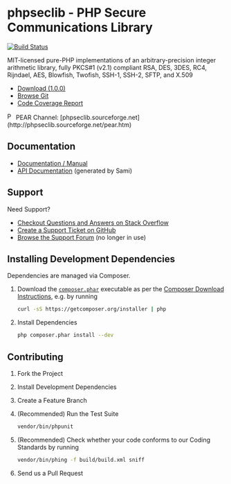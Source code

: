 # phpseclib - PHP Secure Communications Library

[![Build Status](https://secure.travis-ci.org/phpseclib/phpseclib.png?branch=2.0)](http://travis-ci.org/phpseclib/phpseclib)

MIT-licensed pure-PHP implementations of an arbitrary-precision integer
arithmetic library, fully PKCS#1 (v2.1) compliant RSA, DES, 3DES, RC4, Rijndael,
AES, Blowfish, Twofish, SSH-1, SSH-2, SFTP, and X.509

* [Download (1.0.0)](http://sourceforge.net/projects/phpseclib/files/phpseclib1.0.0.zip/download)
* [Browse Git](https://github.com/phpseclib/phpseclib)
* [Code Coverage Report](http://phpseclib.bantux.org/code_coverage/2.0/latest/)

<img src="http://phpseclib.sourceforge.net/pear-icon.png" alt="PEAR Channel" width="16" height="16">
PEAR Channel: [phpseclib.sourceforge.net](http://phpseclib.sourceforge.net/pear.htm)

## Documentation

* [Documentation / Manual](http://phpseclib.sourceforge.net/)
* [API Documentation](http://phpseclib.bantux.org/api/2.0/) (generated by Sami)

## Support

Need Support?

* [Checkout Questions and Answers on Stack Overflow](http://stackoverflow.com/questions/tagged/phpseclib)
* [Create a Support Ticket on GitHub](https://github.com/phpseclib/phpseclib/issues/new)
* [Browse the Support Forum](http://www.frostjedi.com/phpbb/viewforum.php?f=46) (no longer in use)

## Installing Development Dependencies

Dependencies are managed via Composer.

1. Download the [`composer.phar`](https://getcomposer.org/composer.phar) executable as per the
   [Composer Download Instructions](https://getcomposer.org/download/), e.g. by running

    ``` sh
    curl -sS https://getcomposer.org/installer | php
    ```

2. Install Dependencies

    ``` sh
    php composer.phar install --dev
    ```

## Contributing

1. Fork the Project

2. Install Development Dependencies

3. Create a Feature Branch

4. (Recommended) Run the Test Suite

    ``` sh
    vendor/bin/phpunit
    ```
5. (Recommended) Check whether your code conforms to our Coding Standards by running

    ``` sh
    vendor/bin/phing -f build/build.xml sniff
    ```

6. Send us a Pull Request
